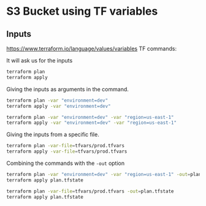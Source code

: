 # S3 Bucket using TF variables
## Inputs
https://www.terraform.io/language/values/variables
TF commands:

It will ask us for the inputs
```bash
terraform plan
terraform apply
```

Giving the inputs as arguments in the command.
```bash
terraform plan -var "environment=dev"
terraform apply -var "environment=dev"
```
```bash
terraform plan -var "environment=dev" -var "region=us-east-1"
terraform apply -var "environment=dev" -var "region=us-east-1"
```

Giving the inputs from a specific file.
```bash
terraform plan -var-file=tfvars/prod.tfvars
terraform apply -var-file=tfvars/prod.tfvars
```

Combining the commands with the `-out` option
```bash
terraform plan -var "environment=dev" -var "region=us-east-1" -out=plan.tfstate
terraform apply plan.tfstate
```

```bash
terraform plan -var-file=tfvars/prod.tfvars -out=plan.tfstate
terraform apply plan.tfstate
```
